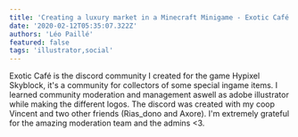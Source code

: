 ```yaml
---
title: 'Creating a luxury market in a Minecraft Minigame - Exotic Café'
date: '2020-02-12T05:35:07.322Z'
authors: 'Léo Paillé'
featured: false
tags: 'illustrator,social'
---
```


Exotic Café is the discord community I created for the game Hypixel Skyblock, it's a community for collectors of some special ingame items. I learned community moderation and management aswell as adobe illustrator while making the different logos. The discord was created with my coop Vincent and two other friends (Rias_dono and Axore). I'm extremely grateful for the amazing moderation team and the admins <3.
